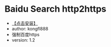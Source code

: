 ﻿# Baidu Search http2https #

* [【点击安装】](https://github.com/kongfl888/Surfing-the-Internet/raw/master/userscripts/Baidu_http2https/baiduhttp2https.user.js)
* author: kongfl888
* 强制百度https
* version: 1.2
